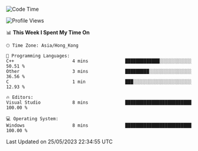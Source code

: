 <!--START_SECTION:waka-->
![Code Time](http://img.shields.io/badge/Code%20Time-58%20hrs%2027%20mins-blue)

![Profile Views](http://img.shields.io/badge/Profile%20Views-0-blue)

📊 **This Week I Spent My Time On** 

```text
🕑︎ Time Zone: Asia/Hong_Kong

💬 Programming Languages: 
C++                      4 mins              █████████████░░░░░░░░░░░░   50.51 % 
Other                    3 mins              █████████░░░░░░░░░░░░░░░░   36.56 % 
C                        1 min               ███░░░░░░░░░░░░░░░░░░░░░░   12.93 % 

🔥 Editors: 
Visual Studio            8 mins              █████████████████████████   100.00 % 

💻 Operating System: 
Windows                  8 mins              █████████████████████████   100.00 % 
```


 Last Updated on 25/05/2023 22:34:55 UTC
<!--END_SECTION:waka-->

